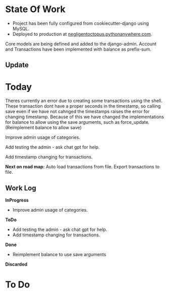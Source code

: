 # State Of Work

* Project has been fully configured from cookiecutter-django using MySQL.
* Deployed to production at [negligentoctopus.pythonanywhere.com](negligentoctopus.pythonanywhere.com).

Core models are being defined and added to the django-admin.
Account and Transactions have been implemented with balance as prefix-sum.

## Update


# Today

Theres currently an error due to creating some transactions using the shell. These transaction dont have a proper seconds in the timestamp, so calling save even if we have not cahnged the timestamps raises the error for changing timestamp. Because of this we have changed the implementations for balance to allow using the save arguments, such as force\_update. (Reimplement balance to allow save)

Improve admin usage of categories.

Add testing the admin - ask chat gpt for help.

Add timestamp changing for transactions.

__Next on road map:__
    Auto load transactions from file.
    Export transactions to file.

## Work Log
__InProgress__
* Improve admin usage of categories.

__ToDo__
* Add testing the admin - ask chat gpt for help.
* Add timestamp changing for transactions.

__Done__
* Reimplement balance to use save arguments

__Discarded__

# To Do
